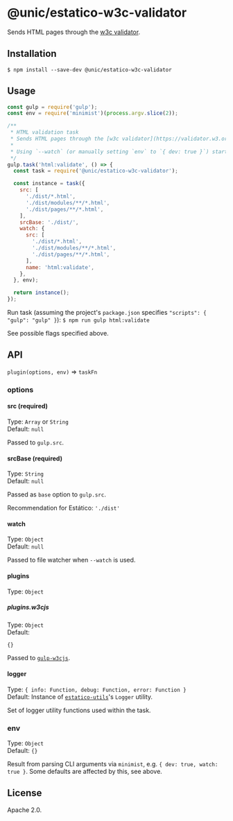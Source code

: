 # @unic/estatico-w3c-validator

Sends HTML pages through the [w3c validator](https://validator.w3.org/).

## Installation

```
$ npm install --save-dev @unic/estatico-w3c-validator
```

## Usage

```js
const gulp = require('gulp');
const env = require('minimist')(process.argv.slice(2));

/**
 * HTML validation task
 * Sends HTML pages through the [w3c validator](https://validator.w3.org/).
 *
 * Using `--watch` (or manually setting `env` to `{ dev: true }`) starts file watcher
 */
gulp.task('html:validate', () => {
  const task = require('@unic/estatico-w3c-validator');

  const instance = task({
    src: [
      './dist/*.html',
      './dist/modules/**/*.html',
      './dist/pages/**/*.html',
    ],
    srcBase: './dist/',
    watch: {
      src: [
        './dist/*.html',
        './dist/modules/**/*.html',
        './dist/pages/**/*.html',
      ],
      name: 'html:validate',
    },
  }, env);

  return instance();
});
```

Run task (assuming the project's `package.json` specifies `"scripts": { "gulp": "gulp" }`):
`$ npm run gulp html:validate`

See possible flags specified above.

## API

`plugin(options, env)` => `taskFn`

### options

#### src (required)

Type: `Array` or `String`<br>
Default: `null`

Passed to `gulp.src`.

#### srcBase (required)

Type: `String`<br>
Default: `null`

Passed as `base` option to `gulp.src`.

Recommendation for Estático: `'./dist'`

#### watch

Type: `Object`<br>
Default: `null`

Passed to file watcher when `--watch` is used.

#### plugins

Type: `Object`

##### plugins.w3cjs

Type: `Object`<br>
Default:
```js
{}
```

Passed to [`gulp-w3cjs`](https://www.npmjs.com/package/gulp-w3cjs).

#### logger

Type: `{ info: Function, debug: Function, error: Function }`<br>
Default: Instance of [`estatico-utils`](../estatico-utils)'s `Logger` utility.

Set of logger utility functions used within the task.

### env

Type: `Object`<br>
Default: `{}`

Result from parsing CLI arguments via `minimist`, e.g. `{ dev: true, watch: true }`. Some defaults are affected by this, see above.

## License

Apache 2.0.
